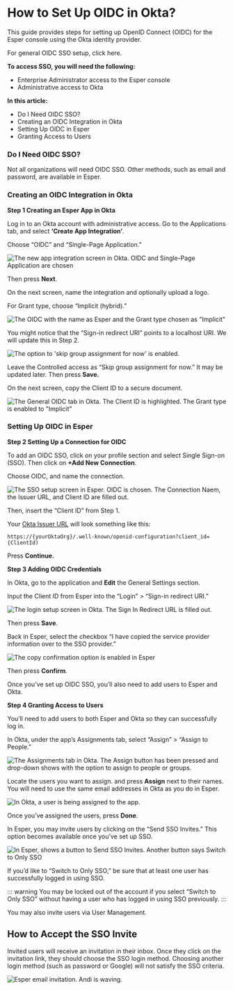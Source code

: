 # How to Set Up OIDC in Okta?

This guide provides steps for setting up OpenID Connect (OIDC) for the Esper console using the Okta identity provider. 

For general OIDC SSO setup, click here. 

**To access SSO, you will need the following:**
- Enterprise Administrator access to the Esper console 
- Administrative access to Okta

**In this article:**
- Do I Need OIDC SSO? 
- Creating an OIDC Integration in Okta 
- Setting Up OIDC in Esper 
- Granting Access to Users

### Do I Need OIDC SSO? 

Not all organizations will need OIDC SSO. Other methods, such as email and password, are available in Esper. 

### Creating an OIDC Integration in Okta 

**Step 1 Creating an Esper App in Okta**

Log in to an Okta account with administrative access. Go to the Applications tab, and select **‘Create App Integration’**. 

Choose “OIDC” and “Single-Page Application.” 

![The new app integration screen in Okta. OIDC and Single-Page Application are chosen](./images/oidcokta/create-oidc-app-in-okta.png)

Then press **Next**. 

On the next screen, name the integration and optionally upload a logo.  

For Grant type, choose “Implicit (hybrid).” 

![The OIDC with the name as Esper and the Grant type chosen as "Implicit"](./images/oidcokta/new-single-page-app-in-okta.png)


You might notice that the “Sign-in redirect URI” points to a localhost URI. We will update this in Step 2.

![The option to 'skip group assignment for now' is enabled.](./images/oidcokta/skip-group-assignments.png)

Leave the Controlled access as “Skip group assignment for now.” It may be updated later. Then press **Save.** 

On the next screen, copy the Client ID to a secure document. 

![The General OIDC tab in Okta. The Client ID is highlighted. The Grant type is enabled to "Implicit"](./images/oidcokta/general-OIDC-details.png)

### Setting Up OIDC in Esper 

**Step 2 Setting Up a Connection for OIDC** 

To add an OIDC SSO,  click on your profile section and select Single Sign-on (SSO). Then click on **+Add New Connection**. 

Choose OIDC, and name the connection. 

![The SSO setup screen in Esper. OIDC is chosen. The Connection Naem, the Issuer URL, and Client ID are filled out.](./images/oidcokta/add-new-sso-connection-oidc-in-esper.png)

Then, insert the “Client ID” from Step 1. 

Your [Okta Issuer URL](https://support.okta.com/help/s/article/What-is-theIssuerlocated-under-the-OpenID-Connect-ID-Token-app-settings-used-for?language=en_US#:~:text=By%20default%2C%20the%20Issuer%20is,auth.oktaice.com%20) will look something like this: 

```https://{yourOktaOrg}/.well-known/openid-configuration?client_id={ClientId)```

Press **Continue.** 

**Step 3 Adding OIDC Credentials** 

In Okta, go to the application and **Edit** the General Settings section. 

Input the Client ID from Esper into the “Login” > “Sign-in redirect URI.” 

![The login setup screen in Okta. The Sign In Redirect URL is filled out.](./images/oidcokta/sign-in-redirect-in-okta.png)

Then press **Save**. 

Back in Esper, select the checkbox “I have copied the service provider information over to the SSO provider.” 

![The copy confirmation option is enabled in Esper](./images/oidcokta/copy-confirmation.png)

Then press **Confirm**. 

Once you’ve set up OIDC SSO, you’ll also need to add users to Esper and Okta. 

**Step 4 Granting Access to Users**

You’ll need to add users to both Esper and Okta so they can successfully log in. 

In Okta, under the app’s Assignments tab, select “Assign” > “Assign to People.” 

![The Assignments tab in Okta. The Assign button has been pressed and drop-down shows with the option to assign to people or groups.](./images/oidcokta/assignments-in-okta.png)

Locate the users you want to assign. and press **Assign** next to their names.  You will need to use the same email addresses in Okta as you do in Esper.

![In Okta, a user is being assigned to the app.](./images/oidcokta/user-being-assigned.png)

Once you’ve assigned the users, press **Done**. 

In Esper, you may invite users by clicking on the “Send SSO Invites.” This option becomes available once you’ve set up SSO. 

![In Esper, shows a button to Send SSO Invites. Another button says Switch to Only SSO](./images/oidcokta/authentication-sso-invites-and-switch.png)

If you’d like to “Switch to Only SSO,” be sure that at least one user has successfully logged in using SSO. 

::: warning
You may be locked out of the account if you select “Switch to Only SSO” without having a user who has logged in using SSO previously.
::: 

You may also invite users via User Management. 

## How to Accept the SSO Invite 

Invited users will receive an invitation in their inbox. Once they click on the invitation link, they should choose the SSO login method. Choosing another login method (such as password or Google) will not satisfy the SSO criteria. 

![Esper email invitation. Andi is waving.](./images/oidcokta/esper-email.png)
